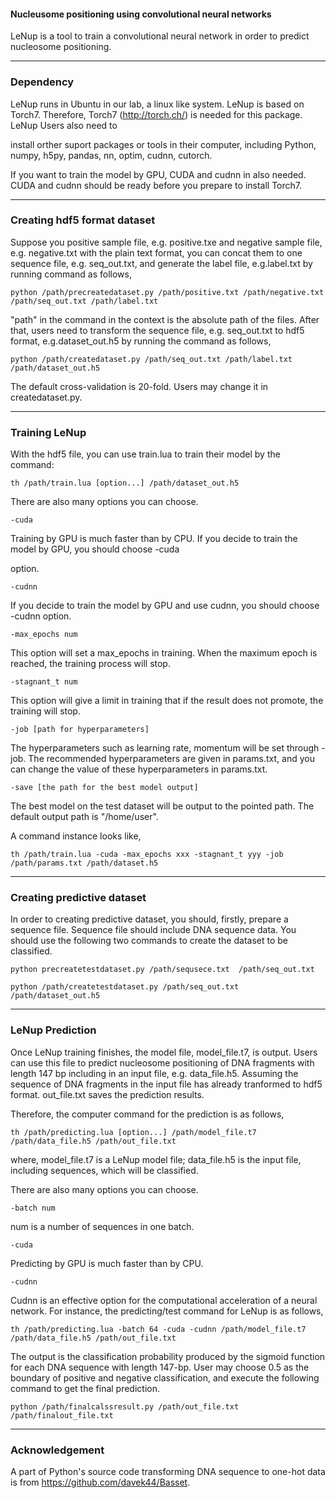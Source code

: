 #### Nucleusome positioning using convolutional neural networks

LeNup is a tool to train a convolutional neural network in order to predict nucleosome positioning.



---------------------------------------------------------------------------------------------------
### Dependency


LeNup runs in Ubuntu in our lab, a linux like system. 
LeNup is based on Torch7. Therefore, Torch7 (http://torch.ch/) is needed for this package. LeNup Users also need to 

install orther suport packages or tools in their computer, including Python, numpy, h5py, pandas, nn, optim, cudnn, 
cutorch.

If you want to train the model by GPU, CUDA and cudnn in also needed. CUDA and cudnn should be ready before you 
prepare to install Torch7.

---------------------------------------------------------------------------------------------------
### Creating hdf5 format dataset

Suppose you positive sample file, e.g. positive.txe and negative sample file, e.g. negative.txt with the plain text format, you can concat them to one sequence file, e.g. seq_out.txt, and generate the label file, e.g.label.txt by running command as follows,
```
python /path/precreatedataset.py /path/positive.txt /path/negative.txt /path/seq_out.txt /path/label.txt
```
"path" in the command in the context is the absolute path of the files.
After that, users need to transform the sequence file, e.g. seq_out.txt to hdf5 format, e.g.dataset_out.h5 by running the command as follows, 

```
python /path/createdataset.py /path/seq_out.txt /path/label.txt /path/dataset_out.h5
```
The default cross-validation is 20-fold. Users may change it in createdataset.py.

---------------------------------------------------------------------------------------------------
### Training LeNup

With the hdf5 file, you can use train.lua to train their model by the command:
```
th /path/train.lua [option...] /path/dataset_out.h5
```

There are also many options you can choose.
```
-cuda
```
Training by GPU is much faster than by CPU. If you decide to train the model by GPU, you should choose -cuda 

option.

```
-cudnn
```
If you decide to train the model by GPU and use cudnn, you should choose -cudnn option.

```
-max_epochs num
```
This option will set a max_epochs in training. When the maximum epoch is reached, the training process will stop.

```
-stagnant_t num
```
This option will give a limit in training that if the result does not promote, the training will stop.

```
-job [path for hyperparameters]
```
The hyperparameters such as learning rate, momentum  will be set through -job. The recommended hyperparameters are given in params.txt, and you can change the value of these hyperparameters in params.txt.

```
-save [the path for the best model output]
```
The best model on the test dataset will be output to the pointed path. The default output path is "/home/user".

A command instance looks like,
```
th /path/train.lua -cuda -max_epochs xxx -stagnant_t yyy -job /path/params.txt /path/dataset.h5
```

---------------------------------------------------------------------------------------------------
### Creating predictive dataset

In order to creating predictive dataset, you should, firstly, prepare a sequence file. Sequence file should include DNA sequence data.
You should use the following two commands to create the dataset to be classified.

```
python precreatetestdataset.py /path/sequsece.txt  /path/seq_out.txt
```

```
python /path/createtestdataset.py /path/seq_out.txt /path/dataset_out.h5
```


---------------------------------------------------------------------------------------------------
### LeNup Prediction

Once LeNup training finishes, the model file, model_file.t7, is output. Users can use this file to predict nucleosome positioning of DNA fragments with length 147 bp including in an input file, e.g. data_file.h5. Assuming the sequence of DNA fragments in the input file has already tranformed to hdf5 format. out_file.txt saves the prediction results.

Therefore, the computer command for the prediction is as follows, 
```
th /path/predicting.lua [option...] /path/model_file.t7 /path/data_file.h5 /path/out_file.txt
```
where, model_file.t7 is a LeNup model file; data_file.h5 is the input file, including sequences, which will be classified.

There are also many options you can choose.
```
-batch num
```
num is a number of sequences in one batch.

```
-cuda
```
Predicting by GPU is much faster than by CPU.

```
-cudnn
```
Cudnn is an effective option for the computational acceleration of a neural network. For instance, the predicting/test command for LeNup is as follows,

```
th /path/predicting.lua -batch 64 -cuda -cudnn /path/model_file.t7 /path/data_file.h5 /path/out_file.txt
```

The output is the classification probability produced by the sigmoid function for each DNA sequence with length 147-bp. User may choose 0.5 as the boundary of positive and negative classification, and execute the following command to get the final prediction.

```
python /path/finalcalssresult.py /path/out_file.txt /path/finalout_file.txt
```

---------------------------------------------------------------------------------------------------
### Acknowledgement
A part of Python's source code transforming DNA sequence to one-hot data is from https://github.com/davek44/Basset.
